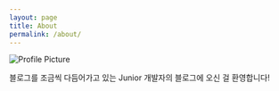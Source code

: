 ```yaml
---
layout: page
title: About
permalink: /about/
---
```


<img src="{{ site.baseurl }}/assets/profile_rose.png" title="Profile Picture" class="profile">

블로그를 조금씩 다듬어가고 있는 Junior 개발자의 블로그에 오신 걸 환영합니다!

